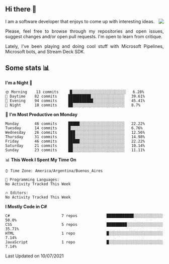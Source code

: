 ## Hi there :slightly_smiling_face:

<img src="https://github-readme-stats.vercel.app/api?username=victorgrycuk&show_icons=true&count_private=true&title_color=F7941E&icon_color=F7941E" align="right">

<p align="justify">
I am a software developer that enjoys to come up with interesting ideas.
<p/>

<p align= "justify">
Please, feel free to browse through my repositories and open issues, suggest changes and/or open pull requests. I'm open to learn from critique.
<p/>

<p align= "justify">
Lately, I've been playing and doing cool stuff with Microsoft Pipelines, Microsoft bots, and Stream Deck SDK.
<p/>

## Some stats :bar_chart:
<!--START_SECTION:waka-->
**I'm a Night 🦉** 

```text
🌞 Morning    13 commits     █░░░░░░░░░░░░░░░░░░░░░░░░   6.28% 
🌆 Daytime    82 commits     ██████████░░░░░░░░░░░░░░░   39.61% 
🌃 Evening    94 commits     ███████████░░░░░░░░░░░░░░   45.41% 
🌙 Night      18 commits     ██░░░░░░░░░░░░░░░░░░░░░░░   8.7%

```
📅 **I'm Most Productive on Monday** 

```text
Monday       46 commits     █████░░░░░░░░░░░░░░░░░░░░   22.22% 
Tuesday      14 commits     █░░░░░░░░░░░░░░░░░░░░░░░░   6.76% 
Wednesday    26 commits     ███░░░░░░░░░░░░░░░░░░░░░░   12.56% 
Thursday     31 commits     ███░░░░░░░░░░░░░░░░░░░░░░   14.98% 
Friday       46 commits     █████░░░░░░░░░░░░░░░░░░░░   22.22% 
Saturday     21 commits     ██░░░░░░░░░░░░░░░░░░░░░░░   10.14% 
Sunday       23 commits     ██░░░░░░░░░░░░░░░░░░░░░░░   11.11%

```


📊 **This Week I Spent My Time On** 

```text
⌚︎ Time Zone: America/Argentina/Buenos_Aires

💬 Programming Languages: 
No Activity Tracked This Week

🔥 Editors: 
No Activity Tracked This Week

```

**I Mostly Code in C#** 

```text
C#                       7 repos             ████████████░░░░░░░░░░░░░   50.0% 
CSS                      5 repos             █████████░░░░░░░░░░░░░░░░   35.71% 
HTML                     1 repo              █░░░░░░░░░░░░░░░░░░░░░░░░   7.14% 
JavaScript               1 repo              █░░░░░░░░░░░░░░░░░░░░░░░░   7.14%

```



 Last Updated on 10/07/2021
<!--END_SECTION:waka-->
